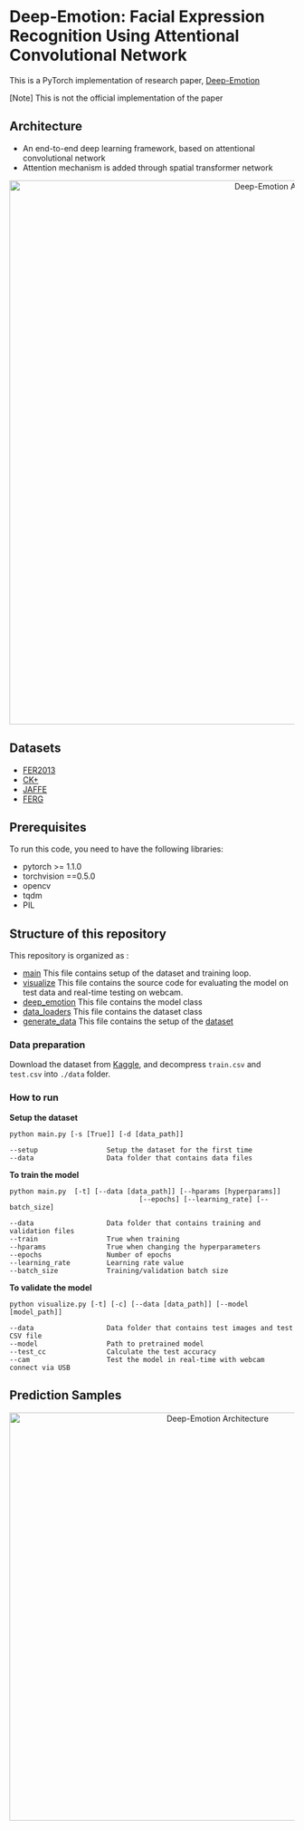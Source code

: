 # Deep-Emotion: Facial Expression Recognition Using Attentional Convolutional Network

This is a PyTorch implementation of research paper, [Deep-Emotion](https://arxiv.org/abs/1902.01019)

[Note] This is not the official implementation of the paper

## Architecture
* An end-to-end deep learning framework, based on attentional convolutional network
* Attention mechanism is added through spatial transformer network


<p align="center">
  <img src="imgs/net_arch.PNG" width="960" title="Deep-Emotion Architecture">
</p>


## Datasets
* [FER2013](https://www.kaggle.com/c/challenges-in-representation-learning-facial-expression-recognition-challenge/data)
* [CK+](https://ieeexplore.ieee.org/document/5543262)
* [JAFFE](https://www.researchgate.net/publication/220013358_The_japanese_female_facial_expression_jaffe_database)
* [FERG](https://homes.cs.washington.edu/~deepalia/papers/deepExpr_accv2016.pdf)

## Prerequisites
To run this code, you need to have the following libraries:
* pytorch >= 1.1.0
* torchvision ==0.5.0
* opencv
* tqdm
* PIL

## Structure of this repository
This repository is organized as :
* [main](/main.py) This file contains setup of the dataset and training loop.
* [visualize](/visualize.py) This file contains the source code for evaluating the model on test data and real-time testing on webcam.
* [deep_emotion](/deep_emotion.py) This file contains the model class
* [data_loaders](/data_loaders.py) This file contains the dataset class
* [generate_data](/generate_data.py) This file contains the setup of the [dataset](https://www.kaggle.com/c/challenges-in-representation-learning-facial-expression-recognition-challenge/data)

### Data preparation
Download the dataset from [Kaggle](https://www.kaggle.com/c/challenges-in-representation-learning-facial-expression-recognition-challenge/data), and decompress ```train.csv``` and ```test.csv``` into ```./data``` folder.

### How to run
**Setup the dataset**
```
python main.py [-s [True]] [-d [data_path]]

--setup                 Setup the dataset for the first time
--data                  Data folder that contains data files
```

**To train the model**
```
python main.py  [-t] [--data [data_path]] [--hparams [hyperparams]]
                                [--epochs] [--learning_rate] [--batch_size]

--data                  Data folder that contains training and validation files
--train                 True when training
--hparams               True when changing the hyperparameters
--epochs                Number of epochs
--learning_rate         Learning rate value
--batch_size            Training/validation batch size
```

**To validate the model**
```
python visualize.py [-t] [-c] [--data [data_path]] [--model [model_path]]

--data                  Data folder that contains test images and test CSV file
--model                 Path to pretrained model
--test_cc               Calculate the test accuracy
--cam                   Test the model in real-time with webcam connect via USB
```
## Prediction Samples
<p align="center">
  <img src="imgs/samples.png" width="720" title="Deep-Emotion Architecture">
</p>
